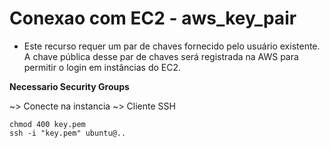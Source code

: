 # Conexao com EC2 - aws_key_pair
- Este recurso requer um par de chaves fornecido pelo usuário existente. A chave pública desse par de chaves será registrada na AWS para permitir o login em instâncias do EC2.

**Necessario Security Groups**

~> Conecte na instancia ~> Cliente SSH
```
chmod 400 key.pem
ssh -i "key.pem" ubuntu@..
```